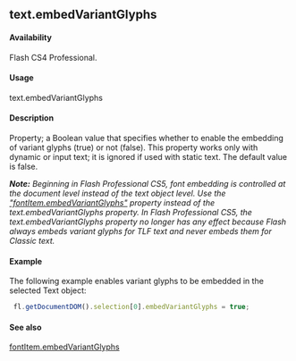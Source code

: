 ## text.embedVariantGlyphs

#### Availability

Flash CS4 Professional.

#### Usage

text.embedVariantGlyphs

#### Description

Property; a Boolean value that specifies whether to enable the embedding of variant glyphs (true) or not (false). This property works only with dynamic or input text; it is ignored if used with static text. The default value is false.

***Note:** Beginning in Flash Professional CS5, font embedding is controlled at the document level instead of the text object level. Use the* *["fontItem.embedVariantGlyphs"](../fontItem_object/fontIte4.md#fontitem.embedvariantglyphs) property instead of the text.embedVariantGlyphs property. In Flash Professional CS5, the text.embedVariantGlyphs property no longer has any effect because Flash always embeds variant glyphs for TLF text and never embeds them for Classic text.*

#### Example

The following example enables variant glyphs to be embedded in the selected Text object:

```javascript
 fl.getDocumentDOM().selection[0].embedVariantGlyphs = true;
```
#### See also

[fontItem.embedVariantGlyphs](../fontItem_object/fontIte4.md)
